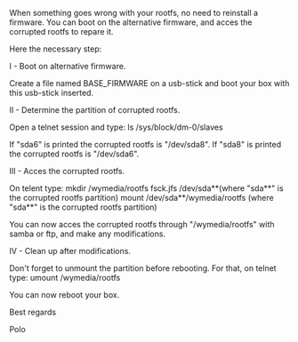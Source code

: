 When something goes wrong with your rootfs, no need to reinstall a firmware.
You can boot on the alternative firmware, and acces the corrupted rootfs to repare it.


Here the necessary step:


I - Boot on alternative firmware.

Create a file named BASE\_FIRMWARE on a usb-stick and boot your box with this usb-stick inserted.


II - Determine the partition of corrupted rootfs.

Open a telnet session and type:
ls /sys/block/dm-0/slaves

If "sda6" is printed the corrupted rootfs is "/dev/sda8".
If "sda8" is printed the corrupted rootfs is "/dev/sda6".


III - Acces the corrupted rootfs.

On telent type:
mkdir /wymedia/rootfs
fsck.jfs /dev/sda**(where "sda**" is the corrupted rootfs partition)
mount /dev/sda**/wymedia/rootfs (where "sda**" is the corrupted rootfs partition)

You can now acces the corrupted rootfs through "/wymedia/rootfs" with samba or ftp, and make any modifications.


IV - Clean up after modifications.

Don't forget to unmount the partition before rebooting.
For that, on telnet type:
umount /wymedia/rootfs


You can now reboot your box.


Best regards

Polo